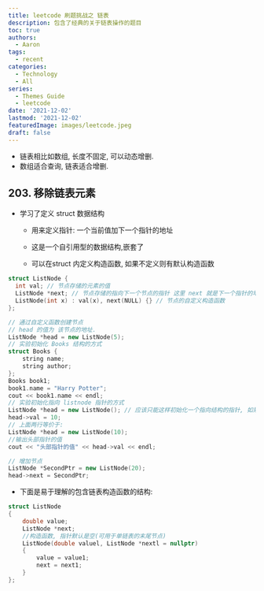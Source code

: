 ```yaml
---
title: leetcode 刷题挑战之 链表
description: 包含了经典的关于链表操作的题目
toc: true
authors:
  - Aaron
tags:
  - recent
categories:
  - Technology
  - All
series:
  - Themes Guide
  - leetcode
date: '2021-12-02'
lastmod: '2021-12-02'
featuredImage: images/leetcode.jpeg
draft: false
---
```




- 链表相比如数组, 长度不固定, 可以动态增删.
- 数组适合查询, 链表适合增删.

## 203. 移除链表元素

- 学习了定义 struct 数据结构

  - 用来定义指针: 一个当前值加下一个指针的地址

  - 这是一个自引用型的数据结构,嵌套了

  - 可以在struct 内定义构造函数, 如果不定义则有默认构造函数

```c++
struct ListNode {
  int val; // 节点存储的元素的值
  ListNode *next; // 节点存储的指向下一个节点的指针 这里 next 就是下一个指针的地址
  ListNode(int x) : val(x), next(NULL) {} // 节点的自定义构造函数
};

// 通过自定义函数创建节点
// head 的值为 该节点的地址. 
ListNode *head = new ListNode(5);
// 实验初始化 Books 结构的方式
struct Books {
    string name;
    string author;
};
Books book1;
book1.name = "Harry Potter";
cout << book1.name << endl;
// 实验初始化指向 listnode 指针的方式
ListNode *head = new ListNode(); // 应该只能这样初始化一个指向结构的指针, 如果像上面那样不 new 的话, 无法运行.
head->val = 10;
// 上面两行等价于:
ListNode *head = new ListNode(10);
//输出头部指针的值
cout << "头部指针的值" << head->val << endl;

// 增加节点
ListNode *SecondPtr = new ListNode(20);
head->next = SecondPtr;
```

- 下面是易于理解的包含链表构造函数的结构:

```c++
struct ListNode
{
    double value;
    ListNode *next;
    //构造函数, 指针默认是空(可用于单链表的末尾节点)
    ListNode(double valuel, ListNode *nextl = nullptr)
    {
        value = value1;
        next = next1;
    }
};
